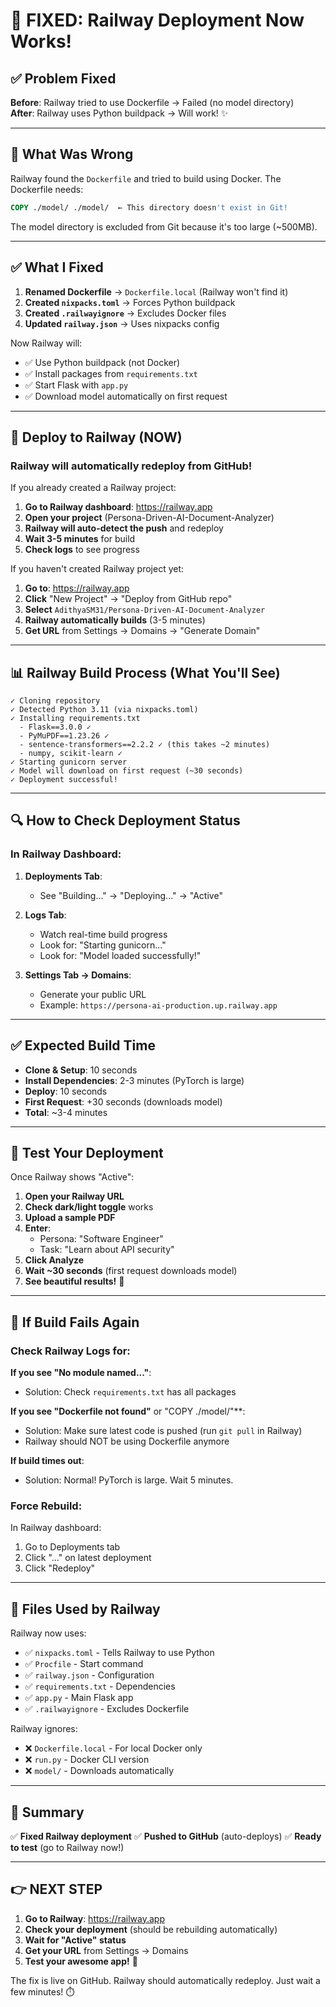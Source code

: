 # 🚂 FIXED: Railway Deployment Now Works!

## ✅ Problem Fixed

**Before**: Railway tried to use Dockerfile → Failed (no model directory)  
**After**: Railway uses Python buildpack → Will work! ✨

---

## 🎯 What Was Wrong

Railway found the `Dockerfile` and tried to build using Docker. The Dockerfile needs:
```dockerfile
COPY ./model/ ./model/  ← This directory doesn't exist in Git!
```

The model directory is excluded from Git because it's too large (~500MB).

---

## ✅ What I Fixed

1. **Renamed Dockerfile** → `Dockerfile.local` (Railway won't find it)
2. **Created `nixpacks.toml`** → Forces Python buildpack
3. **Created `.railwayignore`** → Excludes Docker files
4. **Updated `railway.json`** → Uses nixpacks config

Now Railway will:
- ✅ Use Python buildpack (not Docker)
- ✅ Install packages from `requirements.txt`
- ✅ Start Flask with `app.py`
- ✅ Download model automatically on first request

---

## 🚀 Deploy to Railway (NOW)

### Railway will automatically redeploy from GitHub!

If you already created a Railway project:
1. **Go to Railway dashboard**: https://railway.app
2. **Open your project** (Persona-Driven-AI-Document-Analyzer)
3. **Railway will auto-detect the push** and redeploy
4. **Wait 3-5 minutes** for build
5. **Check logs** to see progress

If you haven't created Railway project yet:
1. **Go to**: https://railway.app
2. **Click** "New Project" → "Deploy from GitHub repo"
3. **Select** `AdithyaSM31/Persona-Driven-AI-Document-Analyzer`
4. **Railway automatically builds** (3-5 minutes)
5. **Get URL** from Settings → Domains → "Generate Domain"

---

## 📊 Railway Build Process (What You'll See)

```
✓ Cloning repository
✓ Detected Python 3.11 (via nixpacks.toml)
✓ Installing requirements.txt
  - Flask==3.0.0 ✓
  - PyMuPDF==1.23.26 ✓
  - sentence-transformers==2.2.2 ✓ (this takes ~2 minutes)
  - numpy, scikit-learn ✓
✓ Starting gunicorn server
✓ Model will download on first request (~30 seconds)
✓ Deployment successful!
```

---

## 🔍 How to Check Deployment Status

### In Railway Dashboard:

1. **Deployments Tab**: 
   - See "Building..." → "Deploying..." → "Active"
   
2. **Logs Tab**:
   - Watch real-time build progress
   - Look for: "Starting gunicorn..."
   - Look for: "Model loaded successfully!"

3. **Settings Tab → Domains**:
   - Generate your public URL
   - Example: `https://persona-ai-production.up.railway.app`

---

## ✅ Expected Build Time

- **Clone & Setup**: 10 seconds
- **Install Dependencies**: 2-3 minutes (PyTorch is large)
- **Deploy**: 10 seconds
- **First Request**: +30 seconds (downloads model)
- **Total**: ~3-4 minutes

---

## 🧪 Test Your Deployment

Once Railway shows "Active":

1. **Open your Railway URL**
2. **Check dark/light toggle** works
3. **Upload a sample PDF**
4. **Enter**:
   - Persona: "Software Engineer"
   - Task: "Learn about API security"
5. **Click Analyze**
6. **Wait ~30 seconds** (first request downloads model)
7. **See beautiful results!** 🎨

---

## 🐛 If Build Fails Again

### Check Railway Logs for:

**If you see "No module named..."**:
- Solution: Check `requirements.txt` has all packages

**If you see "Dockerfile not found"** or "COPY ./model/"**:
- Solution: Make sure latest code is pushed (run `git pull` in Railway)
- Railway should NOT be using Dockerfile anymore

**If build times out**:
- Solution: Normal! PyTorch is large. Wait 5 minutes.

### Force Rebuild:

In Railway dashboard:
1. Go to Deployments tab
2. Click "..." on latest deployment
3. Click "Redeploy"

---

## 📁 Files Used by Railway

Railway now uses:
- ✅ `nixpacks.toml` - Tells Railway to use Python
- ✅ `Procfile` - Start command
- ✅ `railway.json` - Configuration
- ✅ `requirements.txt` - Dependencies
- ✅ `app.py` - Main Flask app
- ✅ `.railwayignore` - Excludes Dockerfile

Railway ignores:
- ❌ `Dockerfile.local` - For local Docker only
- ❌ `run.py` - Docker CLI version
- ❌ `model/` - Downloads automatically

---

## 🎉 Summary

✅ **Fixed Railway deployment**
✅ **Pushed to GitHub** (auto-deploys)
✅ **Ready to test** (go to Railway now!)

---

## 👉 NEXT STEP

1. **Go to Railway**: https://railway.app
2. **Check your deployment** (should be rebuilding automatically)
3. **Wait for "Active" status**
4. **Get your URL** from Settings → Domains
5. **Test your awesome app!** 🚀

The fix is live on GitHub. Railway should automatically redeploy. Just wait a few minutes! ⏱️
